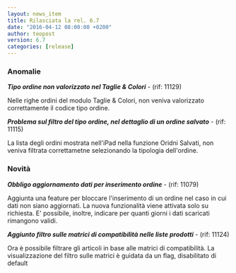 ```yaml
---
layout: news_item
title: Rilasciata la rel. 6.7
date: "2016-04-12 08:00:00 +0200"
author: teopost
version: 6.7
categories: [release]
---
```


### Anomalie

**_Tipo ordine non valorizzato nel Taglie & Colori_** - (rif: 11129)

Nelle righe ordini del modulo Taglie & Colori, non veniva valorizzato correttamente il codice tipo ordine.

**_Problema sul filtro del tipo ordine, nel dettaglio di un ordine salvato_** - (rif: 11115)

La lista degli ordini mostrata nell'iPad nella funzione Oridni Salvati, non veniva filtrata correttametne selezionando la tipologia dell'ordine.

### Novità

**_Obbligo aggiornamento dati per inserimento ordine_** - (rif: 11079)

Aggiunta una feature per bloccare l'inserimento di un ordine nel caso in cui dati non siano aggiornati. La nuova funzionalità viene attivata solo su richiesta.
E' possibile, inoltre, indicare per quanti giorni i dati scaricati rimangono validi.

**_Aggiunto filtro sulle matrici di compatibilità nelle liste prodotti_** - (rif: 11124)

Ora è possibile filtrare gli articoli in base alle matrici di compatibilità.
La visualizzazione del filtro sulle matrici è guidata da un flag, disabilitato di default
